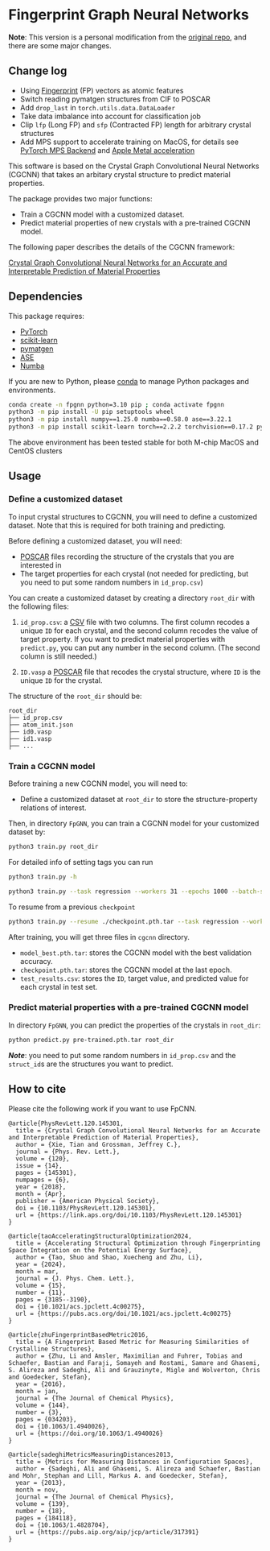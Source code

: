 # Fingerprint Graph Neural Networks

**Note**: This version is a personal modification from the [original repo](https://github.com/txie-93/cgcnn), and there are some major changes.

## Change log

- Using [Fingerprint](https://github.com/Tack-Tau/fplib3/) (FP) vectors as atomic features
- Switch reading pymatgen structures from CIF to POSCAR
- Add `drop_last` in `torch.utils.data.DataLoader`
- Take data imbalance into account for classification job
- Clip `lfp` (Long FP) and `sfp` (Contracted FP) length for arbitrary crystal structures
- Add MPS support to accelerate training on MacOS, for details see [PyTorch MPS Backend](https://pytorch.org/docs/stable/notes/mps.html) and [Apple Metal acceleration](https://developer.apple.com/metal/pytorch/)

This software is based on the Crystal Graph Convolutional Neural Networks (CGCNN) that takes an arbitary crystal structure to predict material properties. 

The package provides two major functions:

- Train a CGCNN model with a customized dataset.
- Predict material properties of new crystals with a pre-trained CGCNN model.

The following paper describes the details of the CGCNN framework:

[Crystal Graph Convolutional Neural Networks for an Accurate and Interpretable Prediction of Material Properties](https://link.aps.org/doi/10.1103/PhysRevLett.120.145301)

##  Dependencies

This package requires:

- [PyTorch](http://pytorch.org)
- [scikit-learn](http://scikit-learn.org/stable/)
- [pymatgen](http://pymatgen.org)
- [ASE](https://wiki.fysik.dtu.dk/ase/)
- [Numba](https://numba.pydata.org/)

If you are new to Python, please [conda](https://conda.io/docs/index.html) to manage Python packages and environments.

```bash
conda create -n fpgnn python=3.10 pip ; conda activate fpgnn
python3 -m pip install -U pip setuptools wheel
python3 -m pip install numpy==1.25.0 numba==0.58.0 ase==3.22.1
python3 -m pip install scikit-learn torch==2.2.2 torchvision==0.17.2 pymatgen==2024.3.1
```
The above environment has been tested stable for both M-chip MacOS and CentOS clusters

## Usage

### Define a customized dataset 

To input crystal structures to CGCNN, you will need to define a customized dataset. Note that this is required for both training and predicting. 

Before defining a customized dataset, you will need:

- [POSCAR](https://www.vasp.at/wiki/index.php/POSCAR) files recording the structure of the crystals that you are interested in
- The target properties for each crystal (not needed for predicting, but you need to put some random numbers in `id_prop.csv`)

You can create a customized dataset by creating a directory `root_dir` with the following files: 

1. `id_prop.csv`: a [CSV](https://en.wikipedia.org/wiki/Comma-separated_values) file with two columns. The first column recodes a unique `ID` for each crystal, and the second column recodes the value of target property. If you want to predict material properties with `predict.py`, you can put any number in the second column. (The second column is still needed.)

2. `ID.vasp` a [POSCAR](https://www.vasp.at/wiki/index.php/POSCAR) file that recodes the crystal structure, where `ID` is the unique `ID` for the crystal.

The structure of the `root_dir` should be:

```
root_dir
├── id_prop.csv
├── atom_init.json
├── id0.vasp
├── id1.vasp
├── ...
```

### Train a CGCNN model

Before training a new CGCNN model, you will need to:

- Define a customized dataset at `root_dir` to store the structure-property relations of interest.

Then, in directory `FpGNN`, you can train a CGCNN model for your customized dataset by:

```bash
python3 train.py root_dir
```

For detailed info of setting tags you can run

```bash
python3 train.py -h
```

```bash
python3 train.py --task regression --workers 31 --epochs 1000 --batch-size 64 --optim 'Adam' --train-ratio 0.8 --val-ratio 0.1 --test-ratio 0.1  root_dir | tee FpGNN_log.txt
```

To resume from a previous `checkpoint`

```bash
python3 train.py --resume ./checkpoint.pth.tar --task regression --workers 31 --epochs 1000 --batch-size 64 --optim 'Adam' --train-ratio 0.8 --val-ratio 0.1 --test-ratio 0.1  root_dir | tee FpGNN_log.txt
```

After training, you will get three files in `cgcnn` directory.

- `model_best.pth.tar`: stores the CGCNN model with the best validation accuracy.
- `checkpoint.pth.tar`: stores the CGCNN model at the last epoch.
- `test_results.csv`: stores the `ID`, target value, and predicted value for each crystal in test set.

### Predict material properties with a pre-trained CGCNN model

In directory `FpGNN`, you can predict the properties of the crystals in `root_dir`:

```bash
python predict.py pre-trained.pth.tar root_dir
```

***Note***: you need to put some random numbers in `id_prop.csv` and the `struct_id`s are the structures you want to predict.

## How to cite

Please cite the following work if you want to use FpCNN.

```
@article{PhysRevLett.120.145301,
  title = {Crystal Graph Convolutional Neural Networks for an Accurate and Interpretable Prediction of Material Properties},
  author = {Xie, Tian and Grossman, Jeffrey C.},
  journal = {Phys. Rev. Lett.},
  volume = {120},
  issue = {14},
  pages = {145301},
  numpages = {6},
  year = {2018},
  month = {Apr},
  publisher = {American Physical Society},
  doi = {10.1103/PhysRevLett.120.145301},
  url = {https://link.aps.org/doi/10.1103/PhysRevLett.120.145301}
}
```

```
@article{taoAcceleratingStructuralOptimization2024,
  title = {Accelerating Structural Optimization through Fingerprinting Space Integration on the Potential Energy Surface},
  author = {Tao, Shuo and Shao, Xuecheng and Zhu, Li},
  year = {2024},
  month = mar,
  journal = {J. Phys. Chem. Lett.},
  volume = {15},
  number = {11},
  pages = {3185--3190},
  doi = {10.1021/acs.jpclett.4c00275},
  url = {https://pubs.acs.org/doi/10.1021/acs.jpclett.4c00275}
}
```

```
@article{zhuFingerprintBasedMetric2016,
  title = {A Fingerprint Based Metric for Measuring Similarities of Crystalline Structures},
  author = {Zhu, Li and Amsler, Maximilian and Fuhrer, Tobias and Schaefer, Bastian and Faraji, Somayeh and Rostami, Samare and Ghasemi, S. Alireza and Sadeghi, Ali and Grauzinyte, Migle and Wolverton, Chris and Goedecker, Stefan},
  year = {2016},
  month = jan,
  journal = {The Journal of Chemical Physics},
  volume = {144},
  number = {3},
  pages = {034203},
  doi = {10.1063/1.4940026},
  url = {https://doi.org/10.1063/1.4940026}
}
```

```
@article{sadeghiMetricsMeasuringDistances2013,
  title = {Metrics for Measuring Distances in Configuration Spaces},
  author = {Sadeghi, Ali and Ghasemi, S. Alireza and Schaefer, Bastian and Mohr, Stephan and Lill, Markus A. and Goedecker, Stefan},
  year = {2013},
  month = nov,
  journal = {The Journal of Chemical Physics},
  volume = {139},
  number = {18},
  pages = {184118},
  doi = {10.1063/1.4828704},
  url = {https://pubs.aip.org/aip/jcp/article/317391}
}
```
